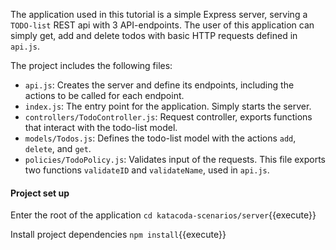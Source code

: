 The application used in this tutorial is a simple Express server, serving a `TODO-list` REST api with 3 API-endpoints.
The user of this application can simply get, add and delete todos with basic HTTP requests defined in `api.js`.

The project includes the following files:
- `api.js`: Creates the server and define its endpoints, including the actions to be called for each endpoint.
- `index.js`: The entry point for the application. Simply starts the server.
- `controllers/TodoController.js`: Request controller, exports functions that interact with the todo-list model.
- `models/Todos.js`: Defines the todo-list model with the actions `add`, `delete`, and `get`.
- `policies/TodoPolicy.js`: Validates input of the requests. This file exports two functions `validateID` and `validateName`, used in `api.js`.

#### Project set up

Enter the root of the application `cd katacoda-scenarios/server`{{execute}}

Install project dependencies `npm install`{{execute}}
